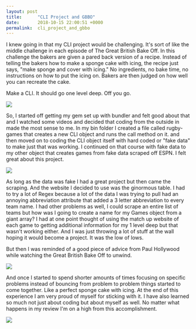 ```yaml
---
layout: post
title:      "CLI Project and GBBO"
date:       2018-10-15 22:00:51 +0000
permalink:  cli_project_and_gbbo
---
```



I knew going in that my CLI project would be challenging. It's sort of like the middle challenge in each episode of The Great British Bake Off. In this challenge the bakers are given a pared back version of a recipe. Instead of telling the bakers how to make a sponge cake with icing, the recipe just says, "make sponge and cover with icing." No ingredients, no bake time, no instructions on how to put the icing on. Bakers are then judged on how well you can recreate the cake.

Make a CLI. It should go one level deep. Off you go. 

![](https://media.giphy.com/media/l3vRhl6k5tb3oPGLK/giphy.gif)


So, I started off getting my gem set up with bundler and felt good about that and I watched some videos and decided that coding from the outside in made the most sense to me. In my bin folder I created a file called rugby-games that creates a new CLI object and runs the call method on it. and then moved on to coding the CLI object itself with hard coded or "fake data" to make just that was working. I continued on that course with fake data to my other object that creates games from fake data scraped off ESPN. I felt great about this project.

![](https://media.giphy.com/media/l0MYuyqeW3AJzeIfe/giphy.gif)


As long as the data was fake I had a great project but then came the scraping. And the website I decided to use was the ginormous table. I had to try a lot of Regex because a lot of the data I was trying to pull had an annoying abbreviation attribute that added a 3 letter abbreviation to every team name. I had other problems as well, I could scrape an entire list of teams but how was I going to create a name for my Games object from a giant array? I had at one point thought of using the match up website of each game to getting additional information for my 1 level deep but that wasn't working either. And I was just throwing a lot of stuff at the wall hoping it would become a project. It was the low of lows.


But then I was reminded of a good piece of advice from Paul Hollywood while watching the Great British Bake Off to unwind.

![](https://media.giphy.com/media/3o6ZsTmVeoBwC4d6GA/giphy.gif)

And once I started to spend shorter amounts of times focusing on specific problems instead of bouncing from problem to problem things started to come together. Like a perfect sponge cake with icing. At the end of this experience I am very proud of myself for sticking with it. I have also learned so much not just about coding but about myself as well. No matter what happens in my review I'm on a high from this accomplishment.

![](https://media.giphy.com/media/26hisIEUqTHTZSpWg/giphy.gif)

